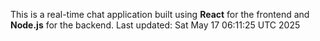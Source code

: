 This is a real-time chat application built using **React** for the frontend and **Node.js** for the backend.
Last updated: Sat May 17 06:11:25 UTC 2025
